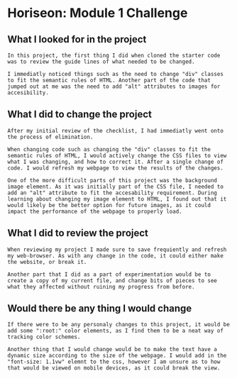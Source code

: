 # Horiseon: Module 1 Challenge

## What I looked for in the project
    In this project, the first thing I did when cloned the starter code was to review the guide lines of what needed to be changed.

    I immediatly noticed things such as the need to change "div" classes to fit the semantic rules of HTML. Another part of the code that jumped out at me was the need to add "alt" attributes to images for accesibility. 
## What I did to change the project
    After my initial review of the checklist, I had immediatly went onto the process of elimination. 

    When changing code such as changing the "div" classes to fit the semantic rules of HTML, I would actively change the CSS files to view what I was changing, and how to correct it. After a single change of code. I would refresh my webpage to view the results of the changes.

    One of the more difficult parts of this project was the background image element. As it was initially part of the CSS file, I needed to add an "alt" attribute to fit the accesability requirement. During learning about changing my image element to HTML, I found out that it would likely be the better option for future images, as it could impact the performance of the webpage to properly load.

## What I did to review the project
    When reviewing my project I made sure to save frequiently and refresh my web-browser. As with any change in the code, it could either make the website, or break it.

    Another part that I did as a part of experimentation would be to create a copy of my current file, and change bits of pieces to see what they affected without ruining my progress from before.

## Would there be any thing I would change
    If there were to be any personaly changes to this project, it would be add some ":root:" color elements, as I find them to be a neat way of tracking color schemes.

    Another thing that I would change would be to make the text have a dynamic size according to the size of the webpage. I would add in the "font-size: 1.1vw" elemnt to the css, however I am unsure as to how that would be viewed on mobile devices, as it could break the view.
    
